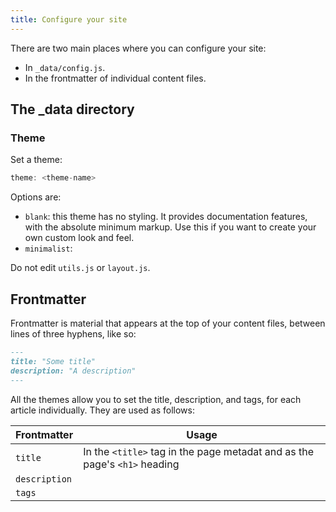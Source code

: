 ```yaml
---
title: Configure your site
---
```


There are two main places where you can configure your site:

* In `_data/config.js`.
* In the frontmatter of individual content files.

## The _data directory

### Theme

Set a theme:

```js
theme: <theme-name>
```

Options are:

* `blank`: this theme has no styling. It provides documentation features, with the absolute minimum markup. Use this if you want to create your own custom look and feel.
* `minimalist`: 



Do not edit `utils.js` or `layout.js`.

## Frontmatter

Frontmatter is material that appears at the top of your content files, between lines of three hyphens, like so:

```md
---
title: "Some title"
description: "A description"
---
```

All the themes allow you to set the title, description, and tags, for each article individually. They are used as follows:

| Frontmatter | Usage |
| ----------- | ----- |
| `title` | In the `<title>` tag in the page metadat and as the page's `<h1>` heading
| `description` | |
| `tags` | |

